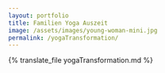 ```yaml
---
layout: portfolio
title: Familien Yoga Auszeit
image: /assets/images/young-woman-mini.jpg
permalink: /yogaTransformation/
---
```

{% translate_file yogaTransformation.md %}
